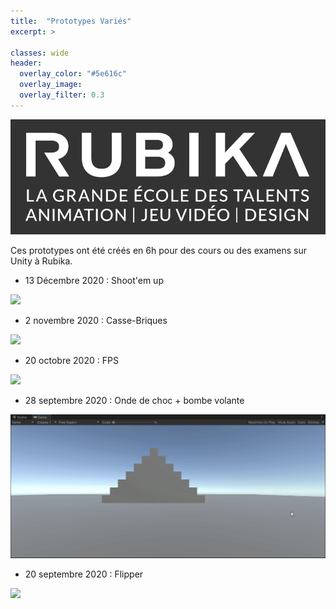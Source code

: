 ```yaml
---
title:  "Prototypes Variés"
excerpt: >
  
classes: wide
header:
  overlay_color: "#5e616c"
  overlay_image: 
  overlay_filter: 0.3
---
```


![](../assets/images/rubika.png)

Ces prototypes ont été créés en 6h pour des cours ou des examens sur Unity à Rubika.

- 13 Décembre 2020 : Shoot'em up

![](../assets/images/shoot-them-up.gif)

- 2 novembre 2020 : Casse-Briques

![](../assets/images/casse-briques.gif)

- 20 octobre 2020 : FPS

![](../assets/images/fps.gif)

- 28 septembre 2020 : Onde de choc + bombe volante

![](../assets/images/hoverbomb.gif)

- 20 septembre 2020 : Flipper

![](../assets/images/flipper.gif)